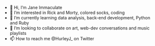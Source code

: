 - 👋 Hi, I’m Jane Immaculate
- 👀 I’m interested in Rick and Morty, colored socks, coding
- 🌱 I’m currently learning data analysis, back-end development, Python and Ruby
- 💞️ I’m looking to collaborate on art, web-dev conversations and music playlists
- 📫 How to reach me @HurleyJ_ on Twitter

<!---
Enaj-ciiru/Enaj-ciiru is a ✨ special ✨ repository because its `README.md` (this file) appears on your GitHub profile.
You can click the Preview link to take a look at your changes.
--->
